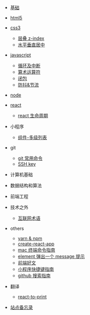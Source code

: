 <!--
 * @Author: lbt
 * @Date: 2019-11-05 14:31:38
 * @LastEditTime: 2020-06-18 10:46:26
 -->

- [基础](basic/)

- [html5](html5/)

- [css3](css3/)

  - [层叠 z-index](css3/layer)
  - [水平垂直居中](css3/center)

- [javascript](javascript/)

  - [循环及中断](javascript/loop)
  - [算术运算符](javascript/operator)
  - [闭包](javascript/closure)
  - [防抖&节流](javascript/debounce)

- [node](node/)
- [react](react/)

  - [react 生命周期](react/lifetime)

- 小程序

  - [组件-多级列表](miniprogram/component)

- git

  - [git 常用命令](git/git常用命令)
  - [SSH key](git/ssh)

- 计算机基础
- 数据结构和算法
- 前端工程
- 技术之外

  - [互联网术语](extend/互联网术语)

- others

  - [yarn & npm](others/yarn)
  - [create-react-app](others/create-react-app)
  - [mac 终端命令指南](others/mac终端命令指南)
  - [element 弹出一个 message 提示](others/element)
  - [前端好文](others/前端好文)
  - [小程序快捷键指南](others/miniprogram)
  - [github 搜索指南](others/github)

- 翻译

  - [react-to-print](translation/print.md)

- [站点备忘录](website)
